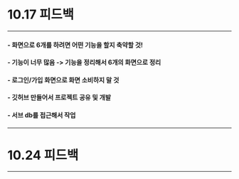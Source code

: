 # 10.17 피드백
***
#### - 화면으로 6개를 하려면 어떤 기능을 할지 축약할 것!
#### - 기능이 너무 많음 -> 기능을 정리해서 6개의 화면으로 정리
#### - 로그인/가입 화면으로 화면 소비하지 말 것
#### - 깃허브 만들어서 프로젝트 공유 및 개발
#### - 서브 db를 접근해서 작업
***

# 10.24 피드백
***
